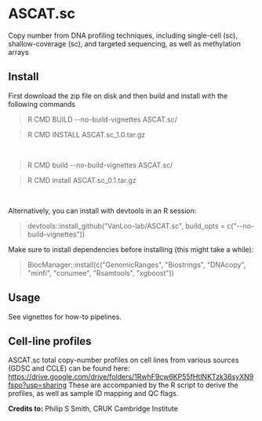 # ASCAT.sc
Copy number from DNA profiling techniques, including single-cell (sc),
shallow-coverage (sc), and targeted sequencing, as well as methylation arrays


## Install

First download the zip file on disk and then build and install with the following commands

> R CMD BUILD --no-build-vignettes ASCAT.sc/ 

> R CMD INSTALL ASCAT.sc_1.0.tar.gz 
<br>

> R CMD build --no-build-vignettes ASCAT.sc/ 

> R CMD install ASCAT.sc_0.1.tar.gz 
<br>

Alternatively, you can install with devtools in an R session:

> devtools::install_github("VanLoo-lab/ASCAT.sc", build_opts = c("--no-build-vignettes"))

Make sure to install dependencies before installing (this might take a while):

> BiocManager::install(c("GenomicRanges", "Biostrings", "DNAcopy", "minfi", "conumee", "Rsamtools", "xgboost"))

## Usage

See vignettes for how-to pipelines.


## Cell-line profiles

ASCAT.sc total copy-number profiles on cell lines from various sources (GDSC and CCLE) can be found here:
https://drive.google.com/drive/folders/1RwhF9cw6KP55fHtlNKTzk36syXN9fspo?usp=sharing
These are accompanied by the R script to derive the profiles, as well as sample ID mapping and QC flags.

**Credits to:** Philip S Smith, CRUK Cambridge Institute

